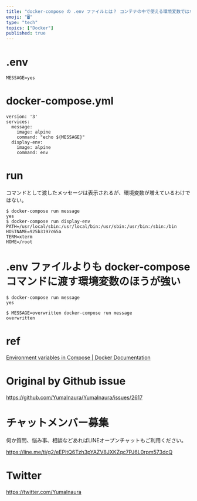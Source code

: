 ```yaml
---
title: "docker-compose の .env ファイルとは？ コンテナの中で使える環境変数ではなく、あくまで docker-compose の"
emoji: "🖥"
type: "tech"
topics: ["Docker"]
published: true
---
```


# .env

```
MESSAGE=yes
```

# docker-compose.yml

```
version: '3'
services:
  message:
    image: alpine
    command: "echo ${MESSAGE}"
  display-env:
    image: alpine
    command: env
```

# run

コマンドとして渡したメッセージは表示されるが、環境変数が増えているわけではない。

```
$ docker-compose run message
yes
$ docker-compose run display-env
PATH=/usr/local/sbin:/usr/local/bin:/usr/sbin:/usr/bin:/sbin:/bin
HOSTNAME=925b3197c65a
TERM=xterm
HOME=/root
```

# .env ファイルよりも docker-compose コマンドに渡す環境変数のほうが強い

```
$ docker-compose run message
yes

$ MESSAGE=overwritten docker-compose run message
overwritten
```

# ref

[Environment variables in Compose | Docker Documentation](https://docs.docker.com/compose/environment-variables/)

# Original by Github issue

https://github.com/YumaInaura/YumaInaura/issues/2617








<!-- Update From Qiita API -->

# チャットメンバー募集


何か質問、悩み事、相談などあればLINEオープンチャットもご利用ください。

https://line.me/ti/g2/eEPltQ6Tzh3pYAZV8JXKZqc7PJ6L0rpm573dcQ





# Twitter


https://twitter.com/YumaInaura


<!-- Update From Qiita API -->


